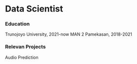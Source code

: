 # Data Scientist

### Education
Trunojoyo University, 2021-now
MAN 2 Pamekasan, 2018-2021

### Relevan Projects
Audio Prediction
